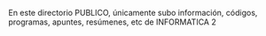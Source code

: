 En este directorio PUBLICO, únicamente subo información, códigos, programas, apuntes, resúmenes, etc de 
INFORMATICA 2
